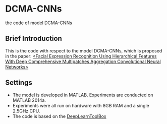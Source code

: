 # DCMA-CNNs
the code of model DCMA-CNNs

## Brief Introduction
This is the code with respect to the model DCMA-CNNs, which is proposed in the paper: [\<Facial Expression Recognition Using Hierarchical Features With Deep Comprehensive Multipatches Aggregation Convolutional Neural Networks\>](https://ieeexplore.ieee.org/abstract/document/8371638)

## Settings
* The model is developed in MATLAB. Experiments are conducted on MATLAB 2014a.
* Experiments were all run on hardware with 8GB RAM and a single 2.5GHz CPU.
* The code is based on the [DeepLearnToolBox](https://github.com/rasmusbergpalm/DeepLearnToolbox)
